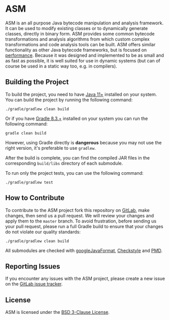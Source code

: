# ASM

ASM is an all purpose Java bytecode manipulation and analysis framework. It can
be used to modify existing classes or to dynamically generate classes, directly
in binary form. ASM provides some common bytecode transformations and analysis
algorithms from which custom complex transformations and code analysis tools can
be built. ASM offers similar functionality as other Java bytecode frameworks,
but is focused on [performance](https://asm.ow2.io/performance.html). Because it
was designed and implemented to be as small and as fast as possible, it is well
suited for use in dynamic systems (but can of course be used in a static way
too, e.g. in compilers).

## Building the Project

To build the project, you need to have [Java 11+](https://openjdk.java.net)
installed on your system. You can build the project by running the following
command:

```shell
./gradle/gradlew clean build
```

Or if you have [Gradle 8.3.+](https://gradle.org) installed on your system
you can run the following command:

```shell
gradle clean build
```

However, using Gradle directly is **dangerous** because you may not use the
right version, it's preferable to use `gradlew`.

After the build is complete, you can find the compiled JAR files in the
corresponding `build/libs` directory of each submodule.

To run only the project tests, you can use the following command:

```shell
./gradle/gradlew test
```

## How to Contribute

To contribute to the ASM project fork this repository
on [GitLab](https://gitlab.ow2.org/asm/asm), make changes,
then send us a pull request.
We will review your changes and apply them to the `master`
branch.
To avoid frustration, before sending us your pull request, please run a full
Gradle build to ensure that your changes do not violate our quality standards:

```shell
./gradle/gradlew clean build
```

All submodules are checked
with [googleJavaFormat](https://github.com/google/google-java-format),
[Checkstyle](https://checkstyle.sourceforge.io)
and [PMD](https://pmd.github.io).

## Reporting Issues

If you encounter any issues with the ASM project, please create a new issue
on the [GitLab issue tracker](https://gitlab.ow2.org/asm/asm/-/issues).

## License

ASM is licensed under the [BSD 3-Clause License](LICENSE.txt).